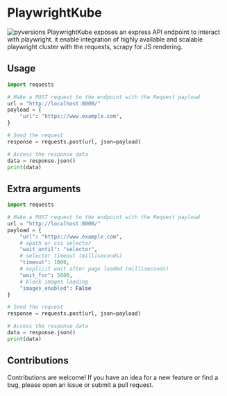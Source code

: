 # PlaywrightKube
![pyversions](https://img.shields.io/pypi/pyversions/scrapy-playwright.svg)
PlaywrightKube exposes an express API endpoint to interact with playwright. it enable integration of highly available and scalable playwright cluster with the requests, scrapy for JS rendering.

## Usage 
```python
import requests

# Make a POST request to the endpoint with the Request payload
url = "http://localhost:8000/"
payload = {
    "url": "https://www.example.com",
}

# Send the request
response = requests.post(url, json=payload)

# Access the response data
data = response.json()
print(data)

```
## Extra arguments 
```python
import requests

# Make a POST request to the endpoint with the Request payload
url = "http://localhost:8000/"
payload = {
    "url": "https://www.example.com",
    # xpath or css selector
    "wait_until": "selector",
    # selector timeout (milliseconds)
    "timeout": 1000,
    # explicit wait after page loaded (milliseconds)
    "wait_for": 5000,
    # block images loading
    "images_enabled": False
}

# Send the request
response = requests.post(url, json=payload)

# Access the response data
data = response.json()
print(data)

```


## Contributions
Contributions are welcome! If you have an idea for a new feature or find a bug, please open an issue or submit a pull request.

